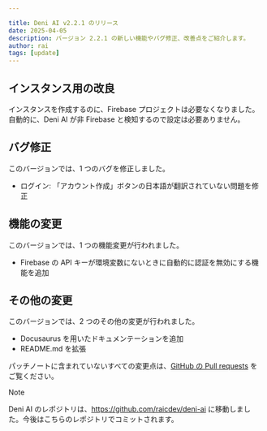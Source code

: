 ```yaml
---

title: Deni AI v2.2.1 のリリース
date: 2025-04-05
description: バージョン 2.2.1 の新しい機能やバグ修正、改善点をご紹介します。
author: rai
tags: [update]
---
```


## インスタンス用の改良

インスタンスを作成するのに、Firebase プロジェクトは必要なくなりました。自動的に、Deni AI が非 Firebase と検知するので設定は必要ありません。

## バグ修正

このバージョンでは、1 つのバグを修正しました。

- ログイン: 「アカウント作成」ボタンの日本語が翻訳されていない問題を修正

## 機能の変更

このバージョンでは、1 つの機能変更が行われました。

- Firebase の API キーが環境変数にないときに自動的に認証を無効にする機能を追加

## その他の変更

このバージョンでは、2 つのその他の変更が行われました。

- Docusaurus を用いたドキュメンテーションを追加
- README.md を拡張

パッチノートに含まれていないすべての変更点は、[GitHub の Pull requests](https://github.com/raicdev/deni-ai/pull/3) をご覧ください。

> [!NOTE]
> Deni AI のレポジトリは、https://github.com/raicdev/deni-ai に移動しました。今後はこちらのレポジトリでコミットされます。